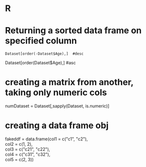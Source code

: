 # R

# Returning a sorted data frame on specified column  
    Dataset[order(-Dataset$Age),]  #desc  
Dataset[order(Dataset$Age),]   #asc  
  
# creating a matrix from another, taking only numeric cols  
numDataset = Dataset[,sapply(Dataset, is.numeric)]  
  
# creating a data frame obj  
fakeddf = data.frame(col1 = c("c1", "c2"),  
                     col2 = c(1, 2),  
                     col3 = c("c21", "c22"),  
                     col4 = c("c31", "c32"),  
                     col5 = c(2, 3))  

